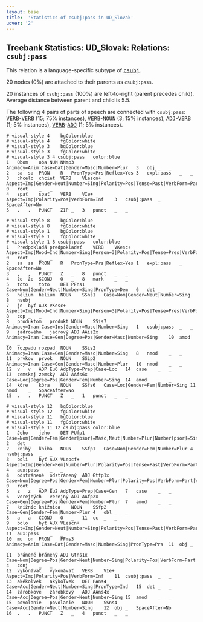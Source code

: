 ```yaml
---
layout: base
title:  'Statistics of csubj:pass in UD_Slovak'
udver: '2'
---
```


## Treebank Statistics: UD_Slovak: Relations: `csubj:pass`

This relation is a language-specific subtype of <tt><a href="sk-dep-csubj.html">csubj</a></tt>.

20 nodes (0%) are attached to their parents as `csubj:pass`.

20 instances of `csubj:pass` (100%) are left-to-right (parent precedes child).
Average distance between parent and child is 5.5.

The following 4 pairs of parts of speech are connected with `csubj:pass`: <tt><a href="sk-pos-VERB.html">VERB</a></tt>-<tt><a href="sk-pos-VERB.html">VERB</a></tt> (15; 75% instances), <tt><a href="sk-pos-VERB.html">VERB</a></tt>-<tt><a href="sk-pos-NOUN.html">NOUN</a></tt> (3; 15% instances), <tt><a href="sk-pos-ADJ.html">ADJ</a></tt>-<tt><a href="sk-pos-VERB.html">VERB</a></tt> (1; 5% instances), <tt><a href="sk-pos-VERB.html">VERB</a></tt>-<tt><a href="sk-pos-ADJ.html">ADJ</a></tt> (1; 5% instances).


~~~ conllu
# visual-style 4	bgColor:blue
# visual-style 4	fgColor:white
# visual-style 3	bgColor:blue
# visual-style 3	fgColor:white
# visual-style 3 4 csubj:pass	color:blue
1	Obom	oba	NUM	NNmp3	Animacy=Anim|Case=Dat|Gender=Masc|Number=Plur	3	obj	_	_
2	sa	sa	PRON	R	PronType=Prs|Reflex=Yes	3	expl:pass	_	_
3	chcelo	chcieť	VERB	VLescn+	Aspect=Imp|Gender=Neut|Number=Sing|Polarity=Pos|Tense=Past|VerbForm=Part	0	root	_	_
4	spať	spať	VERB	VIe+	Aspect=Imp|Polarity=Pos|VerbForm=Inf	3	csubj:pass	_	SpaceAfter=No
5	.	.	PUNCT	ZIP	_	3	punct	_	_

~~~


~~~ conllu
# visual-style 8	bgColor:blue
# visual-style 8	fgColor:white
# visual-style 1	bgColor:blue
# visual-style 1	fgColor:white
# visual-style 1 8 csubj:pass	color:blue
1	Predpokladá	predpokladať	VERB	VKesc+	Aspect=Imp|Mood=Ind|Number=Sing|Person=3|Polarity=Pos|Tense=Pres|VerbForm=Fin	0	root	_	_
2	sa	sa	PRON	R	PronType=Prs|Reflex=Yes	1	expl:pass	_	SpaceAfter=No
3	,	,	PUNCT	Z	_	8	punct	_	_
4	že	že	SCONJ	O	_	8	mark	_	_
5	toto	toto	DET	PFns1	Case=Nom|Gender=Neut|Number=Sing|PronType=Dem	6	det	_	_
6	hélium	hélium	NOUN	SSns1	Case=Nom|Gender=Neut|Number=Sing	8	nsubj	_	_
7	je	byť	AUX	VKesc+	Aspect=Imp|Mood=Ind|Number=Sing|Person=3|Polarity=Pos|Tense=Pres|VerbForm=Fin	8	cop	_	_
8	produktom	produkt	NOUN	SSis7	Animacy=Inan|Case=Ins|Gender=Masc|Number=Sing	1	csubj:pass	_	_
9	jadrového	jadrový	ADJ	AAis2x	Animacy=Inan|Case=Gen|Degree=Pos|Gender=Masc|Number=Sing	10	amod	_	_
10	rozpadu	rozpad	NOUN	SSis2	Animacy=Inan|Case=Gen|Gender=Masc|Number=Sing	8	nmod	_	_
11	prvkov	prvok	NOUN	SSip2	Animacy=Inan|Case=Gen|Gender=Masc|Number=Plur	10	nmod	_	_
12	v	v	ADP	Eu6	AdpType=Prep|Case=Loc	14	case	_	_
13	zemskej	zemský	ADJ	AAfs6x	Case=Loc|Degree=Pos|Gender=Fem|Number=Sing	14	amod	_	_
14	kôre	kôra	NOUN	SSfs6	Case=Loc|Gender=Fem|Number=Sing	11	nmod	_	SpaceAfter=No
15	.	.	PUNCT	Z	_	1	punct	_	_

~~~


~~~ conllu
# visual-style 12	bgColor:blue
# visual-style 12	fgColor:white
# visual-style 11	bgColor:blue
# visual-style 11	fgColor:white
# visual-style 11 12 csubj:pass	color:blue
1	Jeho	jeho	DET	PUfp1	Case=Nom|Gender=Fem|Gender[psor]=Masc,Neut|Number=Plur|Number[psor]=Sing|Poss=Yes|PronType=Prs	2	det	_	_
2	knihy	kniha	NOUN	SSfp1	Case=Nom|Gender=Fem|Number=Plur	4	nsubj:pass	_	_
3	boli	byť	AUX	VLepcf+	Aspect=Imp|Gender=Fem|Number=Plur|Polarity=Pos|Tense=Past|VerbForm=Part	4	aux:pass	_	_
4	odstránené	odstránený	ADJ	Gtfp1x	Case=Nom|Degree=Pos|Gender=Fem|Number=Plur|Polarity=Pos|VerbForm=Part|Voice=Pass	0	root	_	_
5	z	z	ADP	Eu2	AdpType=Prep|Case=Gen	7	case	_	_
6	verejných	verejný	ADJ	AAfp2x	Case=Gen|Degree=Pos|Gender=Fem|Number=Plur	7	amod	_	_
7	knižníc	knižnica	NOUN	SSfp2	Case=Gen|Gender=Fem|Number=Plur	4	obl	_	_
8	a	a	CCONJ	O	_	11	cc	_	_
9	bolo	byť	AUX	VLescn+	Aspect=Imp|Gender=Neut|Number=Sing|Polarity=Pos|Tense=Past|VerbForm=Part	11	aux:pass	_	_
10	mu	on	PRON	PFms3	Animacy=Anim|Case=Dat|Gender=Masc|Number=Sing|PronType=Prs	11	obj	_	_
11	bránené	bránený	ADJ	Gtns1x	Case=Nom|Degree=Pos|Gender=Neut|Number=Sing|Polarity=Pos|VerbForm=Part|Voice=Pass	4	conj	_	_
12	vykonávať	vykonávať	VERB	VIe+	Aspect=Imp|Polarity=Pos|VerbForm=Inf	11	csubj:pass	_	_
13	akékoľvek	akýkoľvek	DET	PAns4	Case=Acc|Gender=Neut|Number=Sing|PronType=Ind	15	det	_	_
14	zárobkové	zárobkový	ADJ	AAns4x	Case=Acc|Degree=Pos|Gender=Neut|Number=Sing	15	amod	_	_
15	povolanie	povolanie	NOUN	SSns4	Case=Acc|Gender=Neut|Number=Sing	12	obj	_	SpaceAfter=No
16	.	.	PUNCT	Z	_	4	punct	_	_

~~~


